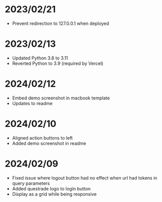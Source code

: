 # 2023/02/21

- Prevent redirection to 127.0.0.1 when deployed

# 2023/02/13

- Updated Python 3.8 to 3.11
- Reverted Python to 3.9 (required by Vercel)

# 2024/02/12

- Embed demo screenshot in macbook template
- Updates to readme

# 2024/02/10

- Aligned action buttons to left
- Added demo screenshot in readme

# 2024/02/09

- Fixed issue where logout button had no effect when url had tokens in query parameters
- Added questrade logo to login button
- Display as a grid while being responsive

